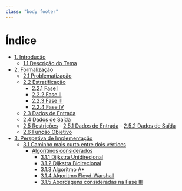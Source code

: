 ```yaml
---
class: "body footer"
---
```


<!-- @import "./styles/style.less" -->


<h1>Índice</h1>

<!-- @import "[TOC]" {cmd="toc" depthFrom=1 depthTo=6 orderedList=false} -->

<!-- code_chunk_output -->

- [1. Introdução](#1-introdução)
  - [1.1 Descrição do Tema](#11-descrição-do-tema)
- [2. Formalização](#2-formalização)
  - [2.1 Problematização](#21-problematização)
  - [2.2 Estratificação](#22-estratificação)
      - [2.2.1 Fase I](#221-fase-i)
      - [2.2.2 Fase II](#222-fase-ii)
      - [2.2.3 Fase III](#223-fase-iii)
      - [2.2.4 Fase IV](#224-fase-iv)
  - [2.3 Dados de Entrada](#23-dados-de-entrada)
  - [2.4 Dados de Saída](#24-dados-de-saída)
  - [2.5 Restrições](#25-restrições)
          - [2.5.1 Dados de Entrada](#251-dados-de-entrada)
          - [2.5.2 Dados de Saída](#252-dados-de-saída)
  - [2.6 Função Objetivo](#26-função-objetivo)
- [3. Perspetiva de Implementação](#3-perspetiva-de-implementação)
  - [3.1 Caminho mais curto entre dois vértices](#31-caminho-mais-curto-entre-dois-vértices)
    - [Algoritmos considerados](#algoritmos-considerados)
      - [3.1.1 Dijkstra Unidirecional](#311-dijkstra-unidirecional)
      - [3.1.2 Dijkstra Bidirecional](#312-dijkstra-bidirecional)
      - [3.1.3 Algoritmo A*](#313-algoritmo-a)
      - [3.1.4 Algoritmo Floyd-Warshall](#314-algoritmo-floyd-warshall)
      - [3.1.5 Abordagens consideradas na Fase III](#315-abordagens-consideradas-na-fase-iii)

<!-- /code_chunk_output -->

<br><br><br><br><br><br><br><br><br><br><br><br><br><br><br><br>

<!-- @import "introduction.md" -->

<!-- @import "formalization.md" -->

<!-- @import "algoritmos.md" -->